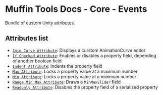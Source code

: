 # Muffin Tools Docs - Core - Events

Bundle of custom Unity attributes.

## Attributes list

- [`Anim Curve Attribute`](./anim-curve.md): Displays a curstom AnimationCurve editor
- [`If Checked Attribute`](./if-checked.md): Enables or disables a property field, depending of another boolean field
- [`Indent Attribute`](./indent.md): Indents the property field
- [`Max Attribute`](./max.md): Locks a property value at a maximum number
- [`Min Attribute`](./min.md): Locks a property value at a minimum number
- [`Range Min Max Attribute`](./range-min-max.md): Draws a `MinMaxSlider` field
- [`Readonly Attribute`](./readonly.md): Disables the property field of a serialized property